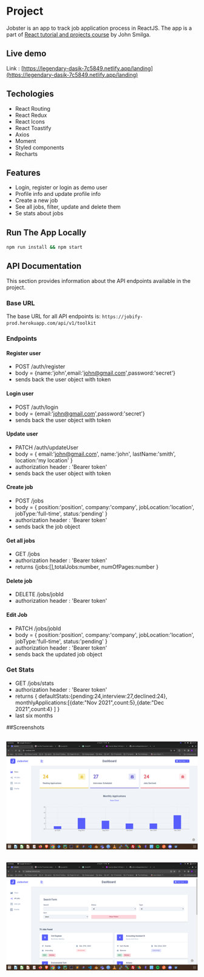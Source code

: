 # Project

Jobster is an app to track job application process in ReactJS. The app is a part of [React tutorial and projects course](https://www.udemy.com/course/react-tutorial-and-projects-course/) by John Smilga.

## Live demo

Link : [https://legendary-dasik-7c5849.netlify.app/landing](https://legendary-dasik-7c5849.netlify.app/landing)

## Techologies

- React Routing
- React Redux
- React Icons
- React Toastify
- Axios
- Moment
- Styled components
- Recharts

## Features

- Login, register or login as demo user
- Profile info and update profile info
- Create a new job
- See all jobs, filter, update and delete them
- Se stats about jobs

## Run The App Locally

```sh
npm run install && npm start
```

## API Documentation

This section provides information about the API endpoints available in the project.

### Base URL

The base URL for all API endpoints is: `https://jobify-prod.herokuapp.com/api/v1/toolkit`

### Endpoints

#### Register user

- POST /auth/register
- body = {name:'john',email:'john@gmail.com',password:'secret'}
- sends back the user object with token

#### Login user

- POST /auth/login
- body = {email:'john@gmail.com',password:'secret'}
- sends back the user object with token

#### Update user

- PATCH /auth/updateUser
- body = { email:'john@gmail.com', name:'john', lastName:'smith', location:'my location' }
- authorization header : 'Bearer token'
- sends back the user object with token

#### Create job

- POST /jobs
- body = { position:'position', company:'company', jobLocation:'location', jobType:'full-time', status:'pending' }
- authorization header : 'Bearer token'
- sends back the job object

#### Get all jobs

- GET /jobs
- authorization header : 'Bearer token'
- returns {jobs:[],totalJobs:number, numOfPages:number }

#### Delete job

- DELETE /jobs/jobId
- authorization header : 'Bearer token'

#### Edit Job

- PATCH /jobs/jobId
- body = { position:'position', company:'company', jobLocation:'location', jobType:'full-time', status:'pending' }
- authorization header : 'Bearer token'
- sends back the updated job object

### Get Stats

- GET /jobs/stats
- authorization header : 'Bearer token'
- returns { defaultStats:{pending:24,interview:27,declined:24}, monthlyApplications:[{date:"Nov 2021",count:5},{date:"Dec 2021",count:4} ] }
- last six months

##Screenshots

## ![Stats](./public/stats.png)

## ![All Jobs](./public/allJobs.png)
